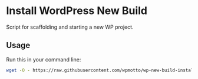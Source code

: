 # Install WordPress New Build

Script for scaffolding and starting a new WP project. 

## Usage
Run this in your command line:
```bash
wget -O - https://raw.githubusercontent.com/wpmotto/wp-new-build-install/master/install.sh | bash
```
